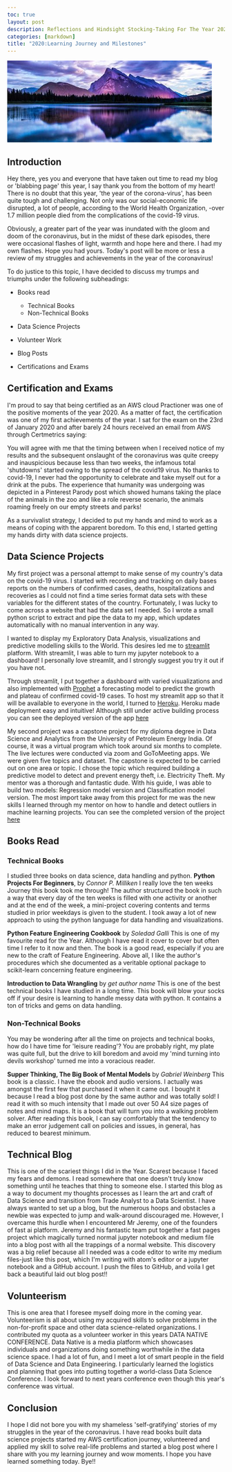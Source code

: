 ```yaml
---
toc: true
layout: post
description: Reflections and Hindsight Stocking-Taking For The Year 2020.
categories: [markdown]
title: "2020:Learning Journey and Milestones"
---
```



![](/images/reflection.jpeg)

## Introduction
Hey there, yes you and everyone that have taken out time to read my blog or 'blabbing page' this year, I say thank you from the bottom of my heart! There is no doubt that this year, 'the year of the corona-virus', has been quite tough and challenging. Not only was our social-economic life disrupted, a lot of people, according to the World Health Organization, -over 1.7 million people died from the complications of the covid-19 virus.

Obviously, a greater part of the year was inundated with the gloom and doom of the coronavirus, but in the midst of these dark episodes, there were occasional flashes of light, warmth and hope here and there. I had my own flashes. Hope you had yours. Today's post will be more or less a review of my struggles and achievements in the year of the coronavirus!

To do justice to this topic, I have decided to discuss my trumps and triumphs under the following subheadings:

- Books read
   - Technical Books
   - Non-Technical Books

- Data Science Projects
- Volunteer Work
- Blog Posts
- Certifications and Exams

## Certification and Exams

I'm proud to say that being certified as an AWS cloud Practioner was one of the positive moments of the year 2020. As a matter of fact, the certification was one of my first achievements of the year. I sat for the exam on the 23rd of January 2020 and after barely 24 hours received an email from AWS through Certmetrics saying:
>

You will agree with me that the timing between when I received notice of my results and the subsequent onslaught of the coronavirus was quite creepy and inauspicious because less than two weeks, the infamous total 'shutdowns' started owing to the spread of the covid19 virus. No thanks to covid-19, I never had the opportunity to celebrate and take myself out for a drink at the pubs. The experience that humanity was undergoing was depicted in a Pinterest Parody post which showed humans taking the place of the animals in the zoo and like a role reverse scenario, the animals roaming freely on our empty streets and parks!

As a survivalist strategy, I decided to put my hands and mind to work as a means of coping with the apparent boredom.
To this end, I started getting my hands dirty with data science projects.


## Data Science Projects
My first project was a personal attempt to make sense of my country's data on the covid-19 virus. I started with recording and tracking on daily bases reports on the numbers of confirmed cases, deaths, hospitalizations and recoveries as I could not find a time series format data sets with these variables for the different states of the country.
Fortunately, I was lucky to come across a website that had the data set I needed. So I wrote a small python script to extract and pipe the data to my app, which updates automatically with no manual intervention in any way.

I wanted to display my Exploratory Data Analysis, visualizations and predictive modelling skills to the World. This desires led me to [streamlit ]('https://www.streamlit.io/') platform. With streamlit, I was able to turn my jupyter notebook to a dashboard! I personally love streamlit, and I strongly suggest you try it out if you have not.

Through streamlit, I put together a dashboard with varied visualizations and also implemented with [Prophet]('https://pypi.org/project/prophet/') a forecasting model to predict the growth and plateau of confirmed covid-19 cases. To host my streamlit app so that it will be available to everyone in the world, I turned to [Heroku]('https://www.heroku.com/'). Heroku made deployment easy and intuitive! Although still under active building process you can see the deployed version of the app [here]('https://covid-streamlit-app.herokuapp.com/')

My second project was a capstone project for my diploma degree in Data Science and Analytics from the University of Petroleum Energy India. Of course, it was a virtual program which took around six months to complete. The live lectures were conducted via zoom and GoToMeeting apps. We were given five topics and dataset. The capstone is expected to be carried out on one area or topic. I chose the topic which required building a predictive model to detect and prevent energy theft, i.e. Electricity Theft. My mentor was a thorough and fantastic dude. With his guide, I was able to build two models: Regression model version and Classification model version. The most import take away from this project for me was the new skills I learned through my mentor on how to handle and detect outliers in machine learning projects. You can see the completed version of the project [here]('https://github.com/ajakaiye33/Energy-Theft-Prediction/tree/master')


## Books Read
### Technical Books
I studied three books on data science, data handling and python.
**Python Projects For Beginners**, by *Connor P. Milliken*
I really love the ten weeks Journey this book took me through! The author structured the book in such a way that every day of the ten weeks is filled with one activity or another and at the end of the week, a mini-project covering contents and terms studied in prior weekdays is given to the student. I took away a lot of new approach to using the python language for data handling and visualizations.

**Python Feature Engineering Cookbook** by *Soledad Galli*
This is one of my favourite read for the Year. Although I have read it cover to cover but often time I refer to it now and then. The book is a good read, especially if you are new to the craft of Feature Engineering. Above all, I like the author's procedures which she documented as a veritable optional package to scikit-learn concerning feature engineering.

**Introduction to Data Wrangling** by *get author name*
This is one of the best technical books I have studied in a long time. This book will blow your socks off if your desire is learning to handle messy data with python. It contains a ton of tricks and gems on data handling.

### Non-Technical Books
You may be wondering after all the time on projects and technical books, how do I have time for 'leisure reading'? You are probably right, my plate was quite full, but the drive to kill boredom and avoid my 'mind turning into devils workshop' turned me into a voracious reader.

**Supper Thinking, The Big Book of Mental Models** by *Gabriel Weinberg*
This book is a classic. I have the ebook and audio versions. I actually was amongst the first few that purchased it when it came out. I bought it because I read a blog post done by the same author and was totally sold! I read it with so much intensity that I made out over 50 A4 size pages of notes and mind maps. It is a book that will turn you into a walking problem solver. After reading this book, I can say comfortably that the tendency to make an error judgement call on policies and issues, in general, has reduced to bearest minimum.

## Technical Blog
This is one of the scariest things I did in the Year. Scarest because I faced my fears and demons. I read somewhere that one doesn't truly know something until he teaches that thing to someone else. I started this blog as a way to document my thoughts processes as I learn the art and craft of Data Science and transition from Trade Analyst to a Data Scientist.
I have always wanted to set up a blog, but the numerous hoops and obstacles a newbie was expected to jump and walk-around discouraged me. However, I overcame this hurdle when I encountered Mr Jeremy, one of the founders of fast ai platform. Jeremy and his fantastic team put together a fast pages project which magically turned normal jupyter notebook and medium file into a blog post with all the trappings of a normal website. This discovery was a big relief because all I needed was a code editor to write my medium files-just like this post, which I'm writing with atom's editor or a jupyter notebook and a GitHub account. I push the files to GitHub, and voila I get back a beautiful laid out blog post!!

## Volunteerism
This is one area that I foresee myself doing more in the coming year. Volunteerism is all about using my acquired skills to solve problems in the non-for-profit space and other data science-related organizations. I contributed my quota as a volunteer worker in this years DATA NATIVE CONFERENCE. Data Native is a media platform which showcases individuals and organizations doing something worthwhile in the data science space. I had a lot of fun, and I meet a lot of smart people in the field of Data Science and Data Engineering. I particularly learned the logistics and planning that goes into putting together a world-class Data Science Conference. I look forward to next years conference even though this year's conference was virtual.

## Conclusion
I hope I did not bore you with my shameless 'self-gratifying' stories of my struggles in the year of the coronavirus. I have read books built data science projects started my AWS certification journey, volunteered and applied my skill to solve real-life problems and started a blog post where I share with you my learning journey and wow moments. I hope you have learned something today.
Bye!!
